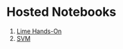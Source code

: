 # Hosted Notebooks

1. [Lime Hands-On](http://nbviewer.jupyter.org/github/prakhar21/100-Days-of-ML/blob/master/day9/Lime.ipynb)
2. [SVM](http://nbviewer.jupyter.org/github/prakhar21/100-Days-of-ML/blob/master/day9/SVM.ipynb)
